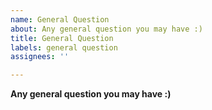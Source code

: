 ```yaml
---
name: General Question
about: Any general question you may have :)
title: General Question
labels: general question
assignees: ''

---
```


**Any general question you may have :)** 

